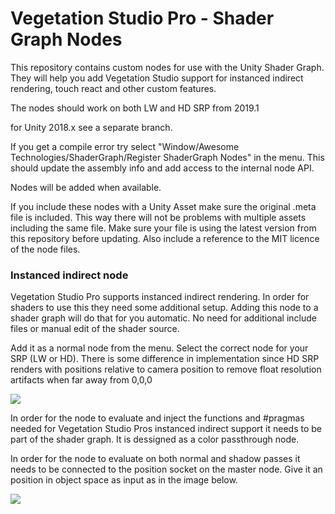 # Vegetation Studio Pro - Shader Graph Nodes

This repository contains custom nodes for use with the Unity Shader Graph. 
They will help you add Vegetation Studio support for instanced indirect rendering, touch react and other custom features. 

The nodes should work on both LW and HD SRP from 2019.1 

for Unity 2018.x see a separate branch. 

If you get a compile error try select 
"Window/Awesome Technologies/ShaderGraph/Register ShaderGraph Nodes" in the menu. This should update the assembly info and add access to the internal node API. 

Nodes will be added when available. 

If you include these nodes with a Unity Asset make sure the original .meta file is included. This way there will not be problems with multiple assets including the same file. Make sure your file is using the latest version from this repository before updating. 
Also include a reference to the MIT licence of the node files. 

<h3><b>Instanced indirect node</b></h3>
Vegetation Studio Pro supports instanced indirect rendering. In order for shaders to use this they need some additional setup.
Adding this node to a shader graph will do that for you automatic. No need for additional include files or manual edit of the shader source. 

Add it as a normal node from the menu. Select the correct node for your SRP (LW or HD). There is some difference in implementation since HD SRP renders with positions relative to camera position to remove float resolution artifacts when far away from 0,0,0

<img src="https://www.awesometech.no/wp-content/uploads/2018/11/Image-860.png"/>

In order for the node to evaluate and inject the functions and #pragmas needed for Vegetation Studio Pros instanced indirect support it needs to be part of the shader graph. It is dessigned as a color passthrough node. 

In order for the node to evaluate on both normal and shadow passes it needs to be connected to the position socket on the master node. Give it an position in object space as input as in the image below. 

<img src="https://www.awesometech.no/wp-content/uploads/2018/11/Image-861.png"/>


